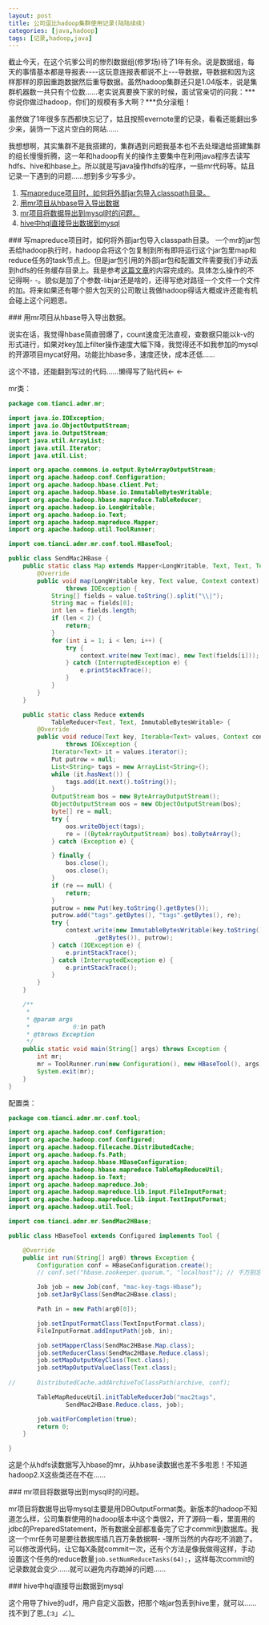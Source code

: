 ```yaml
---
layout: post
title: 公司逗比hadoop集群使用记录(陆陆续续)
categories: [java,hadoop]
tags: [记录,hadoop,java]
---
```


截止今天，在这个坑爹公司的惨烈数据组(修罗场)待了1年有余。说是数据组，每天的事情基本都是导报表----这玩意连报表都说不上---导数据，导数据和因为这样那样的原因重跑数据然后重导数据。虽然hadoop集群还只是1.04版本，说是集群机器数一共只有个位数……老实说真要换下家的时候，面试官亲切的问我：***你说你做过hadoop，你们的规模有多大啊？***负分滚粗！

虽然做了1年很多东西都快忘记了，姑且按照evernote里的记录，看看还能翻出多少来，装饰一下这片空白的网站……

我想想啊，其实集群不是我搭建的，集群遇到问题我基本也不去处理退给搭建集群的组长慢慢折腾，这一年和hadoop有关的操作主要集中在利用java程序去读写hdfs、hive和hbase上。所以就是写java操作hdfs的程序，一些mr代码等。姑且记录一下遇到的问题……想到多少写多少。

1. [写mapreduce项目时，如何将外部jar包导入classpath目录。](#tag1)
2. [用mr项目从hbase导入导出数据](#tag2)
3. [mr项目将数据导出到mysql时的问题。](#tag3)
4. [hive中hql直接导出数据到mysql](#tag4)

###<span id="tag1">  写mapreduce项目时，如何将外部jar包导入classpath目录。</span>
一个mr的jar包丢给hadoop执行时，hadoop会将这个包复制到所有即将运行这个jar包里map和reduce任务的task节点上。但是jar包引用的外部jar包和配置文件需要我们手动丢到hdfs的任务缓存目录上。我是参考[这篇文章](http://blog.cloudera.com/blog/2011/01/how-to-include-third-party-libraries-in-your-map-reduce-job/)的内容完成的。具体怎么操作的不记得啊- -。貌似是加了个参数-libjar还是啥的，还得写绝对路径一个文件一个文件的加。将来如果还有哪个胆大包天的公司敢让我做hadoop得话大概或许还能有机会碰上这个问题恩。

###<span id="tag2"> 用mr项目从hbase导入导出数据。</span>

说实在话，我觉得hbase简直弱爆了，count速度无法直视，查数据只能以k-v的形式进行，如果对key加上filter操作速度大幅下降，我觉得还不如我参加的mysql的开源项目mycat好用。功能比hbase多，速度还快，成本还低……

这个不错，还能翻到写过的代码……懒得写了贴代码← ←

mr类：
```java
package com.tianci.admr.mr;

import java.io.IOException;
import java.io.ObjectOutputStream;
import java.io.OutputStream;
import java.util.ArrayList;
import java.util.Iterator;
import java.util.List;

import org.apache.commons.io.output.ByteArrayOutputStream;
import org.apache.hadoop.conf.Configuration;
import org.apache.hadoop.hbase.client.Put;
import org.apache.hadoop.hbase.io.ImmutableBytesWritable;
import org.apache.hadoop.hbase.mapreduce.TableReducer;
import org.apache.hadoop.io.LongWritable;
import org.apache.hadoop.io.Text;
import org.apache.hadoop.mapreduce.Mapper;
import org.apache.hadoop.util.ToolRunner;

import com.tianci.admr.mr.conf.tool.HBaseTool;

public class SendMac2HBase {
	public static class Map extends Mapper<LongWritable, Text, Text, Text> {
		@Override
		public void map(LongWritable key, Text value, Context context)
				throws IOException {
			String[] fields = value.toString().split("\\|");
			String mac = fields[0];
			int len = fields.length;
			if (len < 2) {
				return;
			}
			for (int i = 1; i < len; i++) {
				try {
					context.write(new Text(mac), new Text(fields[i]));
				} catch (InterruptedException e) {
					e.printStackTrace();
				}
			}
		}
	}

	public static class Reduce extends
			TableReducer<Text, Text, ImmutableBytesWritable> {
		@Override
		public void reduce(Text key, Iterable<Text> values, Context context)
				throws IOException {
			Iterator<Text> it = values.iterator();
			Put putrow = null;
			List<String> tags = new ArrayList<String>();
			while (it.hasNext()) {
				tags.add(it.next().toString());
			}
			OutputStream bos = new ByteArrayOutputStream();
			ObjectOutputStream oos = new ObjectOutputStream(bos);
			byte[] re = null;
			try {
				oos.writeObject(tags);
				re = ((ByteArrayOutputStream) bos).toByteArray();
			} catch (Exception e) {

			} finally {
				bos.close();
				oos.close();
			}
			if (re == null) {
				return;
			}
			putrow = new Put(key.toString().getBytes());
			putrow.add("tags".getBytes(), "tags".getBytes(), re);
			try {
				context.write(new ImmutableBytesWritable(key.toString()
						.getBytes()), putrow);
			} catch (IOException e) {
				e.printStackTrace();
			} catch (InterruptedException e) {
				e.printStackTrace();
			}
		}
	}

	/**
	 * 
	 * @param args
	 *            0:in path
	 * @throws Exception
	 */
	public static void main(String[] args) throws Exception {
		int mr;
		mr = ToolRunner.run(new Configuration(), new HBaseTool(), args);
		System.exit(mr);
	}
}
```

配置类：
```java
package com.tianci.admr.mr.conf.tool;

import org.apache.hadoop.conf.Configuration;
import org.apache.hadoop.conf.Configured;
import org.apache.hadoop.filecache.DistributedCache;
import org.apache.hadoop.fs.Path;
import org.apache.hadoop.hbase.HBaseConfiguration;
import org.apache.hadoop.hbase.mapreduce.TableMapReduceUtil;
import org.apache.hadoop.io.Text;
import org.apache.hadoop.mapreduce.Job;
import org.apache.hadoop.mapreduce.lib.input.FileInputFormat;
import org.apache.hadoop.mapreduce.lib.input.TextInputFormat;
import org.apache.hadoop.util.Tool;

import com.tianci.admr.mr.SendMac2HBase;

public class HBaseTool extends Configured implements Tool {

	@Override
	public int run(String[] arg0) throws Exception {
		Configuration conf = HBaseConfiguration.create();
		// conf.set("hbase.zookeeper.quorum.", "localhost"); // 千万别忘记配置

		Job job = new Job(conf, "mac-key-tags-Hbase");
		job.setJarByClass(SendMac2HBase.class);

		Path in = new Path(arg0[0]);

		job.setInputFormatClass(TextInputFormat.class);
		FileInputFormat.addInputPath(job, in);

		job.setMapperClass(SendMac2HBase.Map.class);
		job.setReducerClass(SendMac2HBase.Reduce.class);
		job.setMapOutputKeyClass(Text.class);
		job.setMapOutputValueClass(Text.class);
		
//		DistributedCache.addArchiveToClassPath(archive, conf);

		TableMapReduceUtil.initTableReducerJob("mac2tags",
				SendMac2HBase.Reduce.class, job);

		job.waitForCompletion(true);
		return 0;
	}

}
```

这是个从hdfs读数据写入hbase的mr，从hbase读数据也差不多啦恩！不知道hadoop2.X这些类还在不在……

###<span id="tag3"> mr项目将数据导出到mysql时的问题。</span> 

mr项目将数据导出导mysql主要是用DBOutputFormat类。新版本的hadoop不知道怎么样，公司集群使用的hadoop版本中这个类很2，开了源码一看，里面用的jdbc的PreparedStatement，所有数据全部都准备完了它才commit到数据库。我这一个mr任务可是要往数据库插几百万条数据啊- -理所当然的内存吃不消跪了。可以修改源代码，让它每X条就commit一次，还有个方法是像我做得这样，手动设置这个任务的reduce数量```job.setNumReduceTasks(64);```，这样每次commit的记录数就会变少……就可以避免内存跪掉的问题……

###<span id="tag4"> hive中hql直接导出数据到mysql </span>

这个用导了hive的udf，用户自定义函数，把那个啥jar包丢到hive里，就可以……找不到了恩_(:з」∠)_
